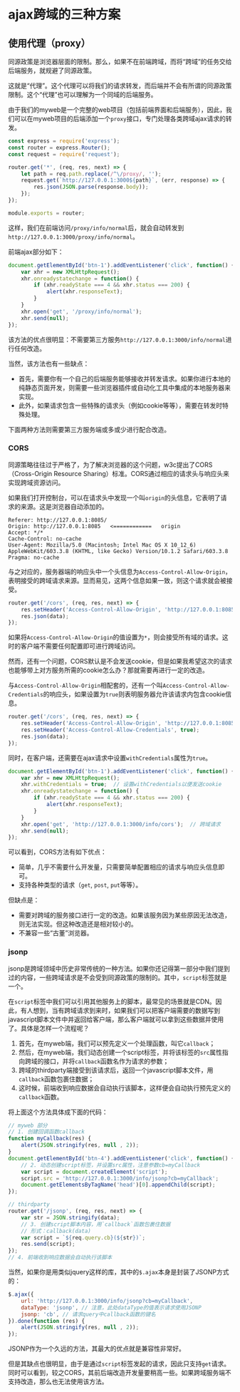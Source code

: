 # ajax跨域的三种方案
## 使用代理（proxy）
同源政策是浏览器层面的限制。那么，如果不在前端跨域，而将“跨域”的任务交给后端服务，就规避了同源政策。

这就是“代理”。这个代理可以将我们的请求转发，而后端并不会有所谓的同源政策限制。这个“代理”也可以理解为一个同域的后端服务。

由于我们的myweb是一个完整的web项目（包括前端界面和后端服务），因此，我们可以在myweb项目的后端添加一个`proxy`接口，专门处理各类跨域ajax请求的转发。
```javascript
const express = require('express');
const router = express.Router();
const request = require('request');

router.get('*', (req, res, next) => {
    let path = req.path.replace(/^\/proxy/, '');
    request.get(`http://127.0.0.1:3000${path}`, (err, response) => {
        res.json(JSON.parse(response.body));
    });
});

module.exports = router;
```
这样，我们在前端访问`/proxy/info/normal`后，就会自动转发到`http://127.0.0.1:3000/proxy/info/normal`。

前端ajax部分如下：
```javascript
document.getElementById('btn-1').addEventListener('click', function() {
    var xhr = new XMLHttpRequest();
    xhr.onreadystatechange = function() {
        if (xhr.readyState === 4 && xhr.status === 200) {
            alert(xhr.responseText);
        }
    }
    xhr.open('get', '/proxy/info/normal');
    xhr.send(null);
});
```
该方法的优点很明显：不需要第三方服务`http://127.0.0.1:3000/info/normal`进行任何改造。

当然，该方法也有一些缺点：
- 首先，需要你有一个自己的后端服务能够接收并转发请求。如果你进行本地的纯静态页面开发，则需要一些浏览器插件或自动化工具中集成的本地服务器来实现。
- 此外，如果请求包含一些特殊的请求头（例如cookie等等），需要在转发时特殊处理。

下面两种方法则需要第三方服务端或多或少进行配合改造。

### CORS
同源策略往往过于严格了，为了解决浏览器的这个问题，w3c提出了CORS（Cross-Origin Resource Sharing）标准。CORS通过相应的请求头与响应头来实现跨域资源访问。

如果我们打开控制台，可以在请求头中发现一个叫`origin`的头信息，它表明了请求的来源。这是浏览器自动添加的。
```
Referer: http://127.0.0.1:8085/
Origin: http://127.0.0.1:8085   <============   origin
Accept: */*
Cache-Control: no-cache
User-Agent: Mozilla/5.0 (Macintosh; Intel Mac OS X 10_12_6) AppleWebKit/603.3.8 (KHTML, like Gecko) Version/10.1.2 Safari/603.3.8
Pragma: no-cache
```
与之对应的，服务器端的响应头中一个头信息为`Access-Control-Allow-Origin`，表明接受的跨域请求来源。显而易见，这两个信息如果一致，则这个请求就会被接受。
```javascript
router.get('/cors', (req, res, next) => {
    res.setHeader('Access-Control-Allow-Origin', 'http://127.0.0.1:8085');
    res.json(data);
});
```
如果将`Access-Control-Allow-Origin`的值设置为`*`，则会接受所有域的请求。这时的客户端不需要任何配置即可进行跨域访问。

然而，还有一个问题，CORS默认是不会发送cookie，但是如果我希望这次的请求也能够带上对方服务所需的cookie怎么办？那就需要再进行一定的改造。

与`Access-Control-Allow-Origin`相配套的，还有一个叫`Access-Control-Allow-Credentials`的响应头，如果设置为`true`则表明服务器允许该请求内包含cookie信息。
```javascript
router.get('/cors', (req, res, next) => {
    res.setHeader('Access-Control-Allow-Origin', 'http://127.0.0.1:8085');
    res.setHeader('Access-Control-Allow-Credentials', true);
    res.json(data);
});
```
同时，在客户端，还需要在ajax请求中设置`withCredentials`属性为`true`。
```javascript
document.getElementById('btn-1').addEventListener('click', function() {
    var xhr = new XMLHttpRequest();
    xhr.withCredentials = true;  // 设置withCredentials以便发送cookie
    xhr.onreadystatechange = function() {
        if (xhr.readyState === 4 && xhr.status === 200) {
            alert(xhr.responseText);
        }
    }
    xhr.open('get', 'http://127.0.0.1:3000/info/cors');  // 跨域请求
    xhr.send(null);
});
```
可以看到，CORS方法有如下优点：
- 简单，几乎不需要什么开发量，只需要简单配置相应的请求与响应头信息即可。
- 支持各种类型的请求（`get`, `post`, `put`等等）。

但缺点是：
- 需要对跨域的服务接口进行一定的改造。如果该服务因为某些原因无法改造，则无法实现。但这种改造还是相对较小的。
- 不兼容一些“古董”浏览器。

### jsonp
jsonp是跨域领域中历史非常传统的一种方法。如果你还记得第一部分中我们提到过的内容，一些跨域请求是不会受到同源政策的限制的。其中，`script`标签就是一个。

在`script`标签中我们可以引用其他服务上的脚本，最常见的场景就是CDN。因此，有人想到，当有跨域请求到来时，如果我们可以把客户端需要的数据写到javascript脚本文件中并返回给客户端，那么客户端就可以拿到这些数据并使用了。具体是怎样一个流程呢？
1. 首先，在myweb端，我们可以预先定义一个处理函数，叫它`callback`；
2. 然后，在myweb端，我们动态创建一个script标签，并将该标签的`src`属性指向跨域的接口，并将`callback`函数名作为请求的参数；
3. 跨域的thirdparty端接受到该请求后，返回一个javascript脚本文件，用`callback`函数包裹住数据；
4. 这时候，前端收到响应数据会自动执行该脚本，这样便会自动执行预先定义的`callback`函数。

将上面这个方法具体成下面的代码：
```javascript
// myweb 部分
// 1. 创建回调函数callback
function myCallback(res) {
    alert(JSON.stringify(res, null , 2));
}
document.getElementById('btn-4').addEventListener('click', function() {
    // 2. 动态创建script标签，并设置src属性，注意参数cb=myCallback
    var script = document.createElement('script');
    script.src = 'http://127.0.0.1:3000/info/jsonp?cb=myCallback';
    document.getElementsByTagName('head')[0].appendChild(script);
});
```
```javascript
// thirdparty
router.get('/jsonp', (req, res, next) => {
    var str = JSON.stringify(data);
    // 3. 创建script脚本内容，用`callback`函数包裹住数据
    // 形式：callback(data)
    var script = `${req.query.cb}(${str})`;
    res.send(script);
});
// 4. 前端收到响应数据会自动执行该脚本
```
当然，如果你是用类似jquery这样的库，其中的`$.ajax`本身是封装了JSONP方式的：
```javascript
$.ajax({
    url: 'http://127.0.0.1:3000/info/jsonp?cb=myCallback',
    dataType: 'jsonp', // 注意，此处dataType的值表示请求使用JSONP
    jsonp: 'cb', // 请求query中callback函数的键名
}).done(function (res) {
    alert(JSON.stringify(res, null , 2));
});
```
JSONP作为一个久远的方法，其最大的优点就是兼容性非常好。

但是其缺点也很明显，由于是通过`script`标签发起的请求，因此只支持`get`请求。同时可以看到，较之CORS，其前后端改造开发量要稍高一些。如果跨域服务端不支持改造，那么也无法使用该方法。
